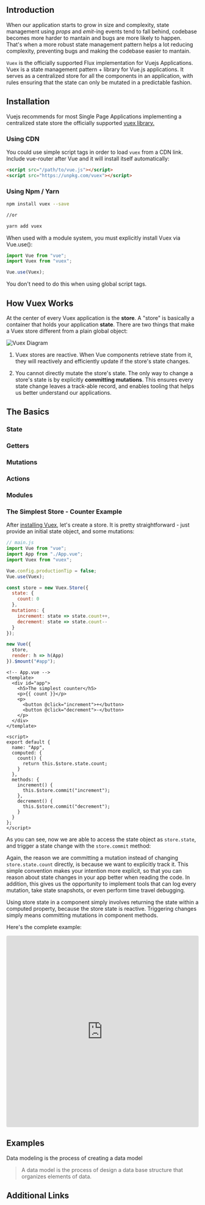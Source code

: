 ## Introduction

When our application starts to grow in size and complexity, state management using _props_ and _emit_-ing events tend to fall behind, codebase becomes more harder to mantain and bugs are more likely to happen. That's when a more robust state management pattern helps a lot reducing complexity, preventing bugs and making the codebase easier to mantain.

`Vuex` is the officially supported Flux implementation for Vuejs Applications. Vuex is a state management pattern + library for Vue.js applications. It serves as a centralized store for all the components in an application, with rules ensuring that the state can only be mutated in a predictable fashion.

## Installation

Vuejs recommends for most Single Page Applications implementing a centralized state store the officially supported [vuex library.](https://github.com/vuejs/vuex)

### Using CDN

You could use simple script tags in order to load `vuex` from a CDN link.
Include vue-router after Vue and it will install itself automatically:

```HTML
<script src="/path/to/vue.js"></script>
<script src="https://unpkg.com/vuex"></script>
```

### Using Npm / Yarn

```sh
npm install vuex --save

//or

yarn add vuex
```

When used with a module system, you must explicitly install Vuex via Vue.use():

```javascript
import Vue from "vue";
import Vuex from "vuex";

Vue.use(Vuex);
```

You don't need to do this when using global script tags.

## How Vuex Works

At the center of every Vuex application is the **store**. A "store" is basically a container that holds your application **state**. There are two things that make a Vuex store different from a plain global object:

<img :src="$withBase('/vuex-workflow.png')" alt="Vuex Diagram">

1. Vuex stores are reactive. When Vue components retrieve state from it, they will reactively and efficiently update if the store's state changes.

2. You cannot directly mutate the store's state. The only way to change a store's state is by explicitly **committing mutations**. This ensures every state change leaves a track-able record, and enables tooling that helps us better understand our applications.

## The Basics

### State

### Getters
### Mutations
### Actions
### Modules



### The Simplest Store - Counter Example

After [installing Vuex](/stores/vuex/vuex.html#installation), let's create a store. It is pretty straightforward - just provide an initial state object, and some mutations:

```javascript
// main.js
import Vue from "vue";
import App from "./App.vue";
import Vuex from "vuex";

Vue.config.productionTip = false;
Vue.use(Vuex);

const store = new Vuex.Store({
  state: {
    count: 0
  },
  mutations: {
    increment: state => state.count++,
    decrement: state => state.count--
  }
});

new Vue({
  store,
  render: h => h(App)
}).$mount("#app");
```

```vue
<!-- App.vue -->
<template>
  <div id="app">
    <h5>The simplest counter</h5>
    <p>{{ count }}</p>
    <p>
      <button @click="increment">+</button>
      <button @click="decrement">-</button>
    </p>
  </div>
</template>

<script>
export default {
  name: "App",
  computed: {
    count() {
      return this.$store.state.count;
    }
  },
  methods: {
    increment() {
      this.$store.commit("increment");
    },
    decrement() {
      this.$store.commit("decrement");
    }
  }
};
</script>
```

As you can see, now we are able to access the state object as `store.state`, and trigger a state change with the `store.commit` method:

Again, the reason we are committing a mutation instead of changing `store.state.count` directly, is because we want to explicitly track it. This simple convention makes your intention more explicit, so that you can reason about state changes in your app better when reading the code. In addition, this gives us the opportunity to implement tools that can log every mutation, take state snapshots, or even perform time travel debugging.

Using store state in a component simply involves returning the state within a computed property, because the store state is reactive. Triggering changes simply means committing mutations in component methods.

Here's the complete example:

<iframe
     src="https://codesandbox.io/embed/elegant-bogdan-e92qy?fontsize=14&hidenavigation=1&theme=dark&view=editor"
     style="width:100%; height:500px; border:0; border-radius: 4px; overflow:hidden;"
     title="elegant-bogdan-e92qy"
     allow="geolocation; microphone; camera; midi; vr; accelerometer; gyroscope; payment; ambient-light-sensor; encrypted-media; usb"
     sandbox="allow-modals allow-forms allow-popups allow-scripts allow-same-origin"
   ></iframe>

## Examples

Data modeling is the process of creating a data model

> A data model is the process of design a data base structure that organizes elements of data.

## Additional Links

